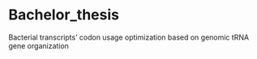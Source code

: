 # Bachelor_thesis
Bacterial transcripts’ codon usage optimization based on genomic tRNA gene organization
